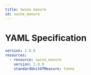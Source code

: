 ```yaml
---
title: Swine manure
id: swine_manure
---
```




# YAML Specification

```yaml
version: 1.0.0
resources:
  - resource: swine_manure
    version: 2.0.0
    standardUnitOfMeasure: tonne
```



